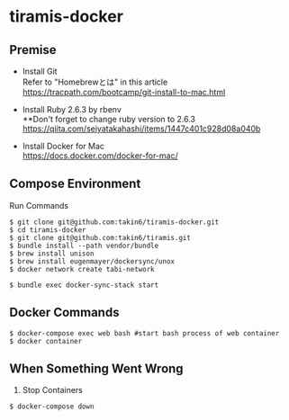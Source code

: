 # tiramis-docker #


## Premise
- Install Git  
Refer to "Homebrewとは" in this article  
https://tracpath.com/bootcamp/git-install-to-mac.html  

- Install Ruby 2.6.3 by rbenv  
**Don't forget to change ruby version to 2.6.3  
https://qiita.com/seiyatakahashi/items/1447c401c928d08a040b  

- Install Docker for Mac  
https://docs.docker.com/docker-for-mac/  

## Compose Environment
Run Commands
```
$ git clone git@github.com:takin6/tiramis-docker.git
$ cd tiramis-docker
$ git clone git@github.com:takin6/tiramis.git
$ bundle install --path vendor/bundle
$ brew install unison
$ brew install eugenmayer/dockersync/unox
$ docker network create tabi-network

$ bundle exec docker-sync-stack start
``` 


## Docker Commands
```
$ docker-compose exec web bash #start bash process of web container
$ docker container 
```

## When Something Went Wrong  
1. Stop Containers
```
$ docker-compose down
```
